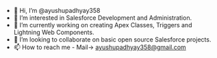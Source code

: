 - 👋 Hi, I’m @ayushupadhyay358
- 👀 I’m interested in Salesforce Development and Administration.
- 🌱 I’m currently working on creating Apex Classes, Triggers and Lightning Web Components.
- 💞️ I’m looking to collaborate on basic open source Salesforce projects.
- 📫 How to reach me - Mail-> ayushupadhyay358@gmail.com

<!---
ayushupadhyay358/ayushupadhyay358 is a ✨ special ✨ repository because its `README.md` (this file) appears on your GitHub profile.
You can click the Preview link to take a look at your changes.
--->
